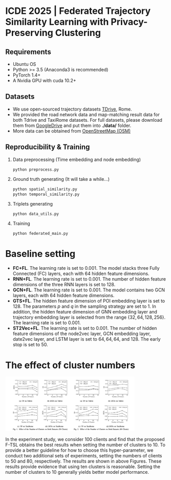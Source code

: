 # ICDE 2025 \| Federated Trajectory Similarity Learning with Privacy-Preserving Clustering

## Requirements

- Ubuntu OS
- Python >= 3.5 (Anaconda3 is recommended)
- PyTorch 1.4+
- A Nvidia GPU with cuda 10.2+

## Datasets

* We use open-sourced trajectory datasets [TDrive](https://www.microsoft.com/en-us/research/publication/t-drive-trajectory-data-sample/), Rome.
* We provided the road network data and map-matching result data for both Tdrive and TaxiRome datasets. For full datasets, please download them from [GoogleDrive](https://drive.google.com/drive/folders/1LV4aWEgmGZ0gf5H7IvskVnHiUTEdoe1O?usp=drive_link) and put them into **./data/** folder.
* More data can be obtained from [OpenStreetMap (OSM)](https://www.openstreetmap.org/)
## Reproducibility & Training

1. Data preprocessing (Time embedding and node embedding)

   ```shell
   python preprocess.py
   ```

2. Ground truth generating (It will take a while...)

   ```shell
   python spatial_similarity.py
   python temporal_similarity.py
   ```

3. Triplets generating

   ```shell
   python data_utils.py
   ```

4. Training

   ```shell
   python federated_main.py 
   ```

# Baseline setting
- **FC+FL**. The learning rate is set to $0.001$. The model stacks three Fully Connected (FC) layers, each with 64 hidden feature dimensions.
- **RNN+FL**. The learning rate is set to $0.001$. The number of hidden feature dimensions of the three RNN layers is set to 128.
- **GCN+FL**. The learning rate is set to $0.001$. The model contains two GCN layers, each with 64 hidden feature dimensions.
- **GTS+FL**. The hidden feature dimension of POI embedding layer is set to $128$. The parameters $p$ and $q$ in the sampling strategy are set to $1$. In addition, the hidden feature dimension of GNN embedding layer and trajectory embedding layer is selected from the range $\{32, 64, 128, 256\}$. The learning rate is set to $0.001$.
- **ST2Vec+FL**. The learning rate is set to $0.001$. The number of hidden feature dimensions of the node2vec layer, GCN embedding layer, date2vec layer, and LSTM layer is set to $64, 64, 64,$ and $128$. The early stop is set to $50$.
# The effect of cluster numbers
<img src="img/number_of_clients.png" width="80%" height="auto">

In the experiment study, we consider 100 clients and find that the proposed F-TSL obtains the best results when setting the number of clusters to 10. 
To provide a better guideline for how to choose this hyper-parameter, we conduct two additional sets of experiments, setting the numbers of clients to 50 and 80, 
respectively. The results are shown in above Figures. These results provide evidence that using ten clusters is reasonable. 
Setting the number of clusters to 10 generally yields better model performance.
